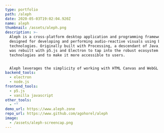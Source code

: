 ```yaml
---
type: portfolio
path: /aleph
date: 2020-05-03T19:02:04.920Z
name: aleph
thumbnail: /assets/aleph.png
description: >-
  Aleph is a cross-platform desktop application and programming framework
  designed for developing and performing audio-reactive visuals using browser
  technologies. Originally built with Processing, a descendant of Java, Aleph
  was rebuilt with p5.js and Electron to tap into the robust ecosystem of web
  technologies and to make it more accessible to users.


  Aleph leverages the simplicity of working with HTML Canvas and WebGL that p5.js provides, wraps it in a self-contained app with loads of helpful utilities designed to accelerate development, and provides a custom MIDI implementation that allows for expressive live performances.
backend_tools:
  - electron
  - node.js
frontend_tools:
  - p5.js
  - vanilla javascript
other_tools:
  - ""
demo_url: https://www.aleph.zone
repo_url: https://www.github.com/agohorel/aleph
image:
  - /assets/aleph-screencap.png
---
```


